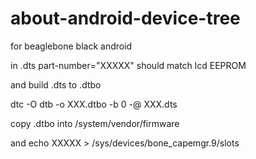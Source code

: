 # about-android-device-tree

for beaglebone black android

in .dts part-number="XXXXX" should match lcd EEPROM

and build .dts to .dtbo

dtc -O dtb -o XXX.dtbo -b 0 -@ XXX.dts

copy .dtbo into /system/vendor/firmware 

and echo XXXXX > /sys/devices/bone_capemgr.9/slots
